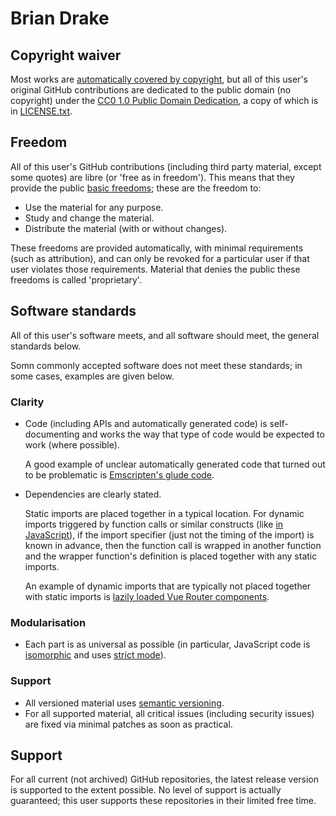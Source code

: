 # Brian Drake

## Copyright waiver

Most works are [automatically covered by copyright](
    https://alacc.org.au/faqs/#panel-137
),
but
all of this user's original GitHub contributions are dedicated to the public
domain
(no copyright)
under
the [CC0
    1.0
    Public Domain Dedication](
        https://creativecommons.org/publicdomain/zero/1.0/
    ),
a copy of which is in [LICENSE.txt](
    LICENSE.txt
).

## Freedom

All of this user's GitHub contributions
(including third party material,
except some quotes)
are libre
(or 'free as in freedom').
This means that they provide the public
[basic freedoms](
    https://www.fsf.org/about/what-is-free-software
);
these are the freedom to:
* Use the material for any purpose.
* Study and change the material.
* Distribute the material
  (with or without changes).

These freedoms are provided automatically,
with minimal requirements
(such as attribution),
and
can only be revoked for a particular user if that user violates those
requirements.
Material that denies the public these freedoms is called 'proprietary'.

## Software standards

All of this user's software meets,
and all software should meet,
the general standards below.

Somn commonly accepted software does not meet these standards;
in some cases,
examples are given below.

### Clarity

* Code
  (including
  APIs
  and
  automatically generated code)
  is
  self-documenting
  and
  works the way that type of code would be expected to work
  (where possible).
    
    A good example of unclear automatically generated code that turned out to
    be problematic is [Emscripten's glude code](
      https://hacks.mozilla.org/2019/03/standardizing-wasi-a-webassembly-system-interface/
    ).
* Dependencies are clearly stated.
    
    Static imports are placed together in a typical location.
    For dynamic imports triggered by function calls or similar constructs
    (like [in JavaScript](
      https://developer.mozilla.org/en-US/docs/Web/JavaScript/Reference/Operators/import
    )),
    if the import specifier
    (just not the timing of the import)
    is known in advance,
    then the function call is wrapped in another function
    and
    the wrapper function's definition is placed together with any static
    imports.
    
    An example of dynamic imports that are typically not placed together with
    static imports is [lazily loaded Vue Router components](
      https://router.vuejs.org/guide/advanced/lazy-loading.html
    ).

### Modularisation

* Each part is as universal as possible
  (in particular,
  JavaScript code
  is [isomorphic](
    https://developer.mozilla.org/en-US/docs/Web/JavaScript/Guide/Modules#authoring_isomorphic_modules
  )
  and
  uses [strict mode](
    https://developer.mozilla.org/en-US/docs/Web/JavaScript/Reference/Strict_mode
  )).

### Support

* All versioned material uses [semantic versioning](
    https://semver.org/
  ).
* For all supported material,
  all critical issues
  (including security issues)
  are fixed via minimal patches as soon as practical.

## Support

For all current
(not archived)
GitHub repositories,
the latest release version is supported to the extent possible.
No level of support is actually guaranteed;
this user supports these repositories in their limited free time.
